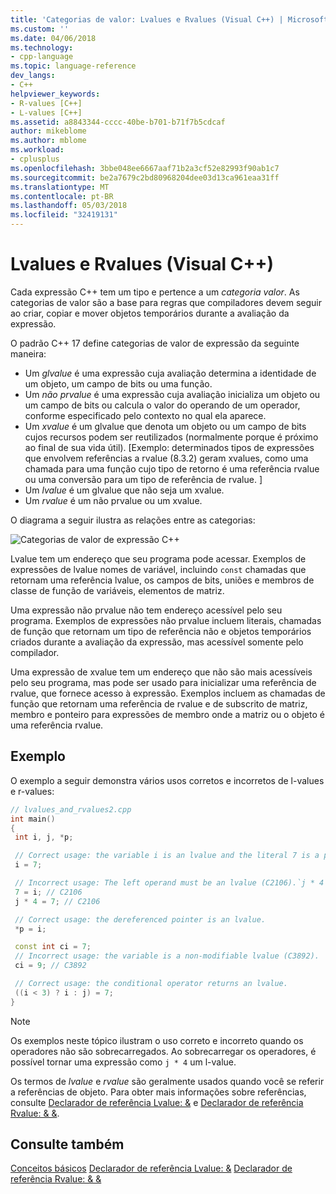 ```yaml
---
title: 'Categorias de valor: Lvalues e Rvalues (Visual C++) | Microsoft Docs'
ms.custom: ''
ms.date: 04/06/2018
ms.technology:
- cpp-language
ms.topic: language-reference
dev_langs:
- C++
helpviewer_keywords:
- R-values [C++]
- L-values [C++]
ms.assetid: a8843344-cccc-40be-b701-b71f7b5cdcaf
author: mikeblome
ms.author: mblome
ms.workload:
- cplusplus
ms.openlocfilehash: 3bbe048ee6667aaf71b2a3cf52e82993f90ab1c7
ms.sourcegitcommit: be2a7679c2bd80968204dee03d13ca961eaa31ff
ms.translationtype: MT
ms.contentlocale: pt-BR
ms.lasthandoff: 05/03/2018
ms.locfileid: "32419131"
---
```

# <a name="lvalues-and-rvalues-visual-c"></a>Lvalues e Rvalues (Visual C++)

Cada expressão C++ tem um tipo e pertence a um *categoria valor*. As categorias de valor são a base para regras que compiladores devem seguir ao criar, copiar e mover objetos temporários durante a avaliação da expressão.

 O padrão C++ 17 define categorias de valor de expressão da seguinte maneira:

- Um *glvalue* é uma expressão cuja avaliação determina a identidade de um objeto, um campo de bits ou uma função.
- Um *não prvalue* é uma expressão cuja avaliação inicializa um objeto ou um campo de bits ou calcula o valor do operando de um operador, conforme especificado pelo contexto no qual ela aparece.
- Um *xvalue* é um glvalue que denota um objeto ou um campo de bits cujos recursos podem ser reutilizados (normalmente porque é próximo ao final de sua vida útil). [Exemplo: determinados tipos de expressões que envolvem referências a rvalue (8.3.2) geram xvalues, como uma chamada para uma função cujo tipo de retorno é uma referência rvalue ou uma conversão para um tipo de referência de rvalue. ]
- Um *lvalue* é um glvalue que não seja um xvalue.
- Um *rvalue* é um não prvalue ou um xvalue.

O diagrama a seguir ilustra as relações entre as categorias:

 ![Categorias de valor de expressão C++](media/value_categories.png "categorias de valor de expressão C++")

 Lvalue tem um endereço que seu programa pode acessar. Exemplos de expressões de lvalue nomes de variável, incluindo `const` chamadas que retornam uma referência lvalue, os campos de bits, uniões e membros de classe de função de variáveis, elementos de matriz.

 Uma expressão não prvalue não tem endereço acessível pelo seu programa. Exemplos de expressões não prvalue incluem literais, chamadas de função que retornam um tipo de referência não e objetos temporários criados durante a avaliação da expressão, mas acessível somente pelo compilador.

 Uma expressão de xvalue tem um endereço que não são mais acessíveis pelo seu programa, mas pode ser usado para inicializar uma referência de rvalue, que fornece acesso à expressão. Exemplos incluem as chamadas de função que retornam uma referência de rvalue e de subscrito de matriz, membro e ponteiro para expressões de membro onde a matriz ou o objeto é uma referência rvalue.

## <a name="example"></a>Exemplo

 O exemplo a seguir demonstra vários usos corretos e incorretos de l-values e r-values:

```cpp
// lvalues_and_rvalues2.cpp
int main()
{
 int i, j, *p;

 // Correct usage: the variable i is an lvalue and the literal 7 is a prvalue.
 i = 7;

 // Incorrect usage: The left operand must be an lvalue (C2106).`j * 4` is a prvalue.
 7 = i; // C2106
 j * 4 = 7; // C2106

 // Correct usage: the dereferenced pointer is an lvalue.
 *p = i;

 const int ci = 7;
 // Incorrect usage: the variable is a non-modifiable lvalue (C3892).
 ci = 9; // C3892

 // Correct usage: the conditional operator returns an lvalue.
 ((i < 3) ? i : j) = 7;
}
```

> [!NOTE]
> Os exemplos neste tópico ilustram o uso correto e incorreto quando os operadores não são sobrecarregados. Ao sobrecarregar os operadores, é possível tornar uma expressão como `j * 4` um l-value.

Os termos de *lvalue* e *rvalue* são geralmente usados quando você se referir a referências de objeto. Para obter mais informações sobre referências, consulte [Declarador de referência Lvalue: &](../cpp/lvalue-reference-declarator-amp.md) e [Declarador de referência Rvalue: & &](../cpp/rvalue-reference-declarator-amp-amp.md).

## <a name="see-also"></a>Consulte também

 [Conceitos básicos](../cpp/basic-concepts-cpp.md) [Declarador de referência Lvalue: &](../cpp/lvalue-reference-declarator-amp.md) [Declarador de referência Rvalue: & &](../cpp/rvalue-reference-declarator-amp-amp.md)